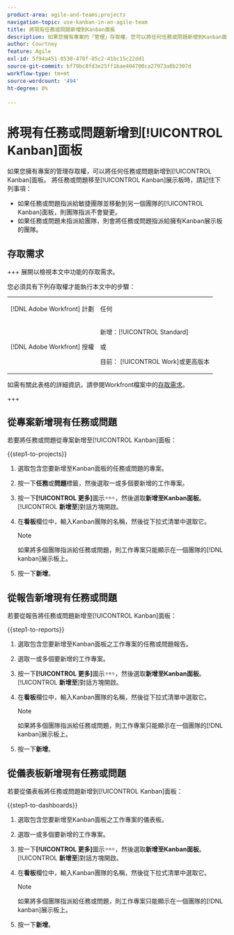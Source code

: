 ```yaml
---
product-area: agile-and-teams;projects
navigation-topic: use-kanban-in-an-agile-team
title: 將現有任務或問題新增到Kanban面板
description: 如果您擁有專案的「管理」存取權，您可以將任何任務或問題新增到Kanban面板。
author: Courtney
feature: Agile
exl-id: 5f94a451-8530-478f-85c2-41bc15c22dd1
source-git-commit: bf79bc8fd3e25ff1bae404700ca27973a8b2307d
workflow-type: tm+mt
source-wordcount: '494'
ht-degree: 0%

---
```


# 將現有任務或問題新增到[!UICONTROL Kanban]面板

<!-- Audited: 4/2025 -->

如果您擁有專案的管理存取權，可以將任何任務或問題新增到[!UICONTROL Kanban]面板。 將任務或問題移至[!UICONTROL Kanban]展示板時，請記住下列事項：

* 如果任務或問題指派給敏捷團隊並移動到另一個團隊的[!UICONTROL Kanban]面板，則團隊指派不會變更。
* 如果任務或問題未指派給團隊，則會將任務或問題指派給擁有Kanban展示板的團隊。

## 存取需求

+++ 展開以檢視本文中功能的存取需求。

您必須具有下列存取權才能執行本文中的步驟：

<table style="table-layout:auto"> 
 <col> 
 </col> 
 <col> 
 </col> 
 <tbody> 
  <tr> 
   <td role="rowheader">[!DNL Adobe Workfront] 計劃</td> 
   <td> <p>任何</p> </td> 
  </tr> 
  <tr> 
   <td role="rowheader">[!DNL Adobe Workfront] 授權</td> 
   <td> <p>新增：[!UICONTROL Standard]</p> 
   或
   <p>目前： [!UICONTROL Work]或更高版本</p> </td> 
  </tr>
 </tbody> 
</table>

如需有關此表格的詳細資訊，請參閱Workfront檔案中的[存取需求](/help/quicksilver/administration-and-setup/add-users/access-levels-and-object-permissions/access-level-requirements-in-documentation.md)。

+++

## 從專案新增現有任務或問題

若要將任務或問題從專案新增至[!UICONTROL Kanban]面板：

{{step1-to-projects}}

1. 選取包含您要新增至Kanban面板的任務或問題的專案。
1. 按一下&#x200B;**任務**&#x200B;或&#x200B;**問題**&#x200B;標籤，然後選取一或多個要新增的工作專案。
1. 按一下&#x200B;**[!UICONTROL 更多]**&#x200B;圖示![更多圖示](assets/more-icon.png)，然後選取&#x200B;**新增至Kanban面板**。 [!UICONTROL **新增至**]&#x200B;對話方塊開啟。
1. 在&#x200B;**看板**&#x200B;欄位中，輸入Kanban團隊的名稱，然後從下拉式清單中選取它。

   >[!NOTE]
   >
   >如果將多個團隊指派給任務或問題，則工作專案只能顯示在一個團隊的[!DNL kanban]展示板上。

1. 按一下&#x200B;**新增**。


## 從報告新增現有任務或問題

若要從報告將任務或問題新增至[!UICONTROL Kanban]面板：

{{step1-to-reports}}

1. 選取包含您要新增至Kanban面板之工作專案的任務或問題報告。
1. 選取一或多個要新增的工作專案。
1. 按一下&#x200B;**[!UICONTROL 更多]**&#x200B;圖示![更多圖示](assets/more-icon.png)，然後選取&#x200B;**新增至Kanban面板**。 [!UICONTROL **新增至**]&#x200B;對話方塊開啟。
1. 在&#x200B;**看板**&#x200B;欄位中，輸入Kanban團隊的名稱，然後從下拉式清單中選取它。

   >[!NOTE]
   >
   >如果將多個團隊指派給任務或問題，則工作專案只能顯示在一個團隊的[!DNL kanban]展示板上。

1. 按一下&#x200B;**新增**。



## 從儀表板新增現有任務或問題

若要從儀表板將任務或問題新增到[!UICONTROL Kanban]面板：

{{step1-to-dashboards}}

1. 選取包含您要新增至Kanban面板之工作專案的儀表板。
1. 選取一或多個要新增的工作專案。
1. 按一下&#x200B;**[!UICONTROL 更多]**&#x200B;圖示![更多圖示](assets/more-icon.png)，然後選取&#x200B;**新增至Kanban面板**。 [!UICONTROL **新增至**]&#x200B;對話方塊開啟。
1. 在&#x200B;**看板**&#x200B;欄位中，輸入Kanban團隊的名稱，然後從下拉式清單中選取它。

   >[!NOTE]
   >
   >如果將多個團隊指派給任務或問題，則工作專案只能顯示在一個團隊的[!DNL kanban]展示板上。

1. 按一下&#x200B;**新增**。